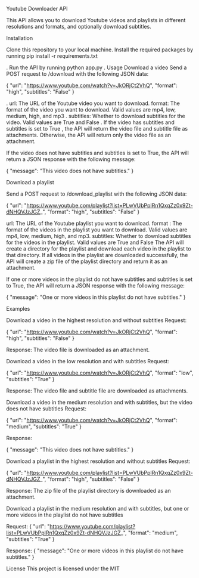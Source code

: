 Youtube Downloader API

This API allows you to download Youtube videos and playlists in different resolutions and formats, and optionally download subtitles.

Installation

Clone this repository to your local machine.
Install the required packages by running pip install -r requirements.txt

. Run the API by running python app.py
. Usage Download a video Send a POST request to /download with the following JSON data:

 {
    "url": "https://www.youtube.com/watch?v=JkORjCt2VhQ",
    "format": "high",
    "subtitles": "False"
}

. url: The URL of the Youtube video you want to download. format: The format of the video you want to download. Valid values are mp4, low, medium, high, and mp3
. subtitles: Whether to download subtitles for the video. Valid values are True and False
. If the video has subtitles and 
subtitles is set to True , the API will return the video file and subtitle file as attachments. Otherwise, the API will return only the video file as an attachment.

If the video does not have subtitles and subtitles is set to True, the API will return a JSON response with the following message:

{
    "message": "This video does not have subtitles."
}

Download a playlist

Send a POST request to /download_playlist with the following JSON data:

{
    "url": "https://www.youtube.com/playlist?list=PLwVUbPpIRn1QxqZz0x9Zt-dNHQVJzJGZ_",
    "format": "high",
    "subtitles": "False"
}

url: The URL of the Youtube playlist you want to download. 
format : The format of the videos in the playlist you want to download. Valid values are mp4, low, medium, high, and mp3.
subtitles: Whether to download subtitles for the videos in the playlist. Valid values are True and False The API will create a directory for the playlist and download each video in the playlist to that directory. If all videos in the playlist are downloaded successfully, the API will create a zip file of the playlist directory and return it as an attachment.

If one or more videos in the playlist do not have subtitles and subtitles is set to True, the API will return a JSON response with the following message:

{
    "message": "One or more videos in this playlist do not have subtitles."
}

Examples

Download a video in the highest resolution and without subtitles
Request:

{
    "url": "https://www.youtube.com/watch?v=JkORjCt2VhQ",
    "format": "high",
    "subtitles": "False"
}

Response:
The video file is downloaded as an attachment.

Download a video in the low resolution and with subtitles
Request:

{
    "url": "https://www.youtube.com/watch?v=JkORjCt2VhQ",
    "format": "low",
    "subtitles": "True"
}

Response:
The video file and subtitle file are downloaded as attachments.

Download a video in the medium resolution and with subtitles, but the video does not have subtitles
Request:

{
    "url": "https://www.youtube.com/watch?v=JkORjCt2VhQ",
    "format": "medium",
    "subtitles": "True"
}

Response:

{
    "message": "This video does not have subtitles."
}

Download a playlist in the highest resolution and without subtitles
Request:

{
    "url": "https://www.youtube.com/playlist?list=PLwVUbPpIRn1QxqZz0x9Zt-dNHQVJzJGZ_",
    "format": "high",
    "subtitles": "False"
}

Response: The zip file of the playlist directory is downloaded as an attachment.

Download a playlist in the medium resolution and with subtitles, but one or more videos in the playlist do not have subtitles

Request:
{
    "url": "https://www.youtube.com/playlist?list=PLwVUbPpIRn1QxqZz0x9Zt-dNHQVJzJGZ_",
    "format": "medium",
    "subtitles": "True"
}

Response:
{
    "message": "One or more videos in this playlist do not have subtitles."
}


License
This project is licensed under the MIT